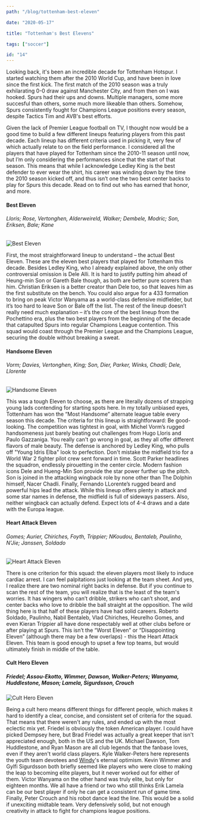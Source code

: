 ```yaml
---
path: "/blog/tottenham-best-eleven"

date: "2020-05-17"

title: "Tottenham's Best Elevens"

tags: ["soccer"]

id: "14"
---
```


Looking back, it's been an incredible decade for Tottenham Hotspur. I started watching them after the 2010 World Cup, and have been in love since the first kick. The first match of the 2010 season was a truly exhilarating 0-0 draw against Manchester City, and from then on I was hooked. Spurs had their ups and downs. Multiple managers, some more succesful than others, some much more likeable than others. Somehow, Spurs consistently fought for Champions League positions every season, despite Tactics Tim and AVB's best efforts.

Given the lack of Premier League football on TV, I thought now would be a good time to build a few different lineups featuring players from this past decade. Each lineup has different criteria used in picking it, very few of which actually relate to on the field performance. I considered all the players that have played for Tottenham since the 2010-11 season until now, but I’m only considering the performances since that the start of that season. This means that while I acknowledge Ledley King is the best defender to ever wear the shirt, his career was winding down by the time the 2010 season kicked off, and thus isn’t one the two best center backs to play for Spurs this decade. Read on to find out who has earned that honor, and more.

#### Best Eleven

###### Lloris; Rose, Vertonghen, Alderweireld, Walker; Dembele, Modric; Son, Eriksen, Bale; Kane

![Best Eleven](/posts/14/best.png)

First, the most straightforward lineup to understand – the actual Best Eleven. These are the eleven best players that played for Tottenham this decade. Besides Ledley King, who I already explained above, the only other controversial omission is Dele Alli. It is hard to justify putting him ahead of Heung-min Son or Gareth Bale though, as both are better pure scorers than him. Christian Eriksen is a better creator than Dele too, so that leaves him as the first substitute on the bench. You could also argue for a 433 formation to bring on peak Victor Wanyama as a world-class defensive midfielder, but it’s too hard to leave Son or Bale off the list. The rest of the lineup doesn’t really need much explanation – it’s the core of the best lineup from the Pochettino era, plus the two best players from the beginning of the decade that catapulted Spurs into regular Champions League contention. This squad would coast through the Premier League and the Champions League, securing the double without breaking a sweat.

#### Handsome Eleven

###### Vorm; Davies, Vertonghen, King; Son, Dier, Parker, Winks, Chadli; Dele, Llorente

![Handsome Eleven](/posts/14/handsome.png)

This was a tough Eleven to choose, as there are literally dozens of strapping young lads contending for starting spots here. In my totally unbiased eyes, Tottenham has won the “Most Handsome” alternate league table every season this decade. The criteria for this lineup is straightforward: Be good-looking. The competition was tightest in goal, with Michel Vorm’s rugged handsomeness just barely beating out challenges from Hugo Lloris and Paulo Gazzaniga. You really can't go wrong in goal, as they all offer different flavors of male beauty. The defense is anchored by Ledley King, who pulls off "Young Idris Elba" look to perfection. Don't mistake the midfield trio for a World War 2 fighter pilot crew sent forward in time. Scott Parker headlines the squadron, endlessly pirouetting in the center circle. Modern fashion icons Dele and Hueng-Min Son provide the star power further up the pitch. Son is joined in the attacking wingback role by none other than The Dolphin himself, Nacer Chadli. Finally, Fernando LLorente’s rugged beard and powerful hips lead the attack. While this lineup offers plenty in attack and some star names in defense, the midfield is full of sideways passers. Also, neither wingback can actually defend. Expect lots of 4-4 draws and a date with the Europa league.

#### Heart Attack Eleven

###### Gomes; Aurier, Chiriches, Foyth, Trippier; NKoudou, Bentaleb, Paulinho, N’Jie; Janssen, Soldado

![Heart Attack Eleven](/posts/14/heartAttack.png)

There is one criterion for this squad: the eleven players most likely to induce cardiac arrest. I can feel palpitations just looking at the team sheet. And yes, I realize there are two nominal right backs in defense. But if you continue to scan the rest of the team, you will realize that is the least of the team's worries. It has wingers who can’t dribble, strikers who can’t shoot, and center backs who love to dribble the ball straight at the opposition. The wild thing here is that half of these players have had solid careers. Roberto Soldado, Paulinho, Nabil Bentaleb, Vlad Chiriches, Heurelho Gomes, and even Kieran Trippier all have done respectably well at other clubs before or after playing at Spurs. This isn’t the “Worst Eleven” or “Disappointing Eleven” (although there may be a few overlaps) - this the Heart Attack Eleven. This team is good enough to upset a few top teams, but would ultimately finish in middle of the table.

#### Cult Hero Eleven

##### Friedel; Assou-Ekotto, Wimmer, Dawson, Walker-Peters; Wanyama, Huddlestone, Mason; Lamela, Sigurdsson, Crouch

![Cult Hero Eleven](/posts/14/hero.png)

Being a cult hero means different things for different people, which makes it hard to identify a clear, concise, and consistent set of criteria for the squad. That means that there weren't any rules, and ended up with the most eclectic mix yet. Friedel is obviously the token American player. I could have picked Dempsey here, but Brad Friedel was actually a great keeper that isn't appreciated enough, both in the US and the UK. Michael Dawson, Tom Huddlestone, and Ryan Mason are all club legends that the fanbase loves, even if they aren't world class players. Kyle Walker-Peters here represents the youth team devotees and [Windy](https://twitter.com/windycoys)'s eternal optimism. Kevin Wimmer and Gylfi Sigurdsson both briefly seemed like players who were close to making the leap to becoming elite players, but it never worked out for either of them. Victor Wanyama on the other hand was truly elite, but only for eighteen months. We all have a friend or two who still thinks Erik Lamela can be our best player if only he can get a consistent run of game time. Finally, Peter Crouch and his robot dance lead the line. This would be a solid if unexciting midtable team. Very defensively solid, but not enough creativity in attack to fight for champions league positions.
